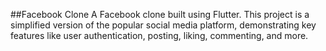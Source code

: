 ##Facebook Clone
A Facebook clone built using Flutter. This project is a simplified version of the popular social media platform, demonstrating key features like user authentication, posting, liking, commenting, and more.
